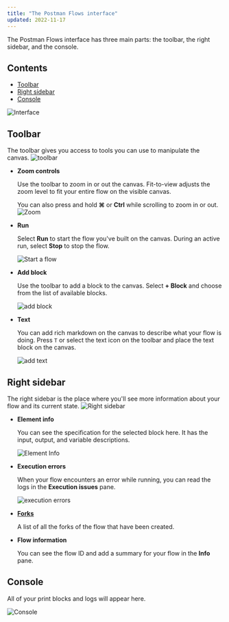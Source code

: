 ```yaml
---
title: "The Postman Flows interface"
updated: 2022-11-17
---
```


The Postman Flows interface has three main parts: the toolbar, the right sidebar, and the console.

## Contents

* [Toolbar](#toolbar)
* [Right sidebar](#right-sidebar)
* [Console](#console)

![Interface](https://assets.postman.com/postman-docs/v10/flows-interface-main.jpg)

## Toolbar

The toolbar gives you access to tools you can use to manipulate the canvas.
![toolbar](https://assets.postman.com/postman-labs-docs/interface/updated-interface-tool-bar.png)

* **Zoom controls**

  Use the toolbar to zoom in or out the canvas. Fit-to-view adjusts the zoom level to fit your entire flow on the visible canvas.

  You can also press and hold **⌘** or **Ctrl** while scrolling to zoom in or out.
  ![Zoom](https://assets.postman.com/postman-labs-docs/interface/updated-interface-zoom-controls.gif)

* **Run**

  Select **Run** to start the flow you've built on the canvas. During an active run, select **Stop** to stop the flow.

  ![Start a flow](https://assets.postman.com/postman-labs-docs/interface/updated-interface-start-flow.gif)

* **Add block**

  Use the toolbar to add a block to the canvas. Select **+ Block** and choose from the list of available blocks.

  ![add block](https://assets.postman.com/postman-labs-docs/interface/updated-interface-add-block.gif)

* **Text**

  You can add rich markdown on the canvas to describe what your flow is doing. Press `T` or select the text icon on the toolbar and place the text block on the canvas.

  ![add text](https://assets.postman.com/postman-labs-docs/interface/updated-interface-add-annotations.gif)

## Right sidebar

The right sidebar is the place where you'll see more information about your flow and its current state.
![Right sidebar](https://assets.postman.com/postman-labs-docs/interface/updated-interface-context-bar.png)

* **Element info**

  You can see the specification for the selected block here. It has the input, output, and variable descriptions.

  ![Element Info](https://assets.postman.com/postman-labs-docs/interface/updated-interface-element-info.gif)

* **Execution errors**

  When your flow encounters an error while running, you can read the logs in the **Execution issues** pane.

  ![execution errors](https://assets.postman.com/postman-labs-docs/interface/updated-interface-execution-error-eval-block.gif)

* [**Forks**](/docs/collaborating-in-postman/using-version-control/forking-entities/)

  A list of all the forks of the flow that have been created.

* **Flow information**

  You can see the flow ID and add a summary for your flow in the **Info** pane.

## Console

  All of your print blocks and logs will appear here.

  ![Console](https://assets.postman.com/postman-labs-docs/interface/console.gif)
